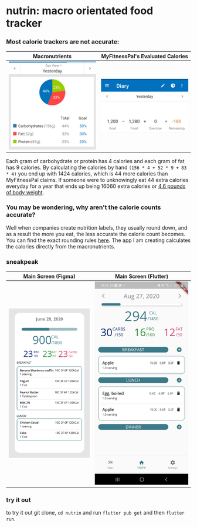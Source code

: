 # nutrin: macro orientated food tracker

### Most calorie trackers are not accurate: 
Macronutrients             |  MyFitnessPal's Evaluated Calories
:-------------------------:|:-------------------------:
![](/readmeimgs/macro.jpg) | ![](/readmeimgs/calorie.jpg)

Each gram of carbohydrate or protein has 4 calories and each gram of fat has 9 calories. By calculating the calories by hand `(156 * 4 + 52 * 9 + 83 * 4)` you end up with 1424 calories, which is 44 more calories than MyFitnessPal claims. If someone were to unknowingly eat 44 extra calories everyday for a year that ends up being 16060 extra calories or [4.6 pounds of body weight](https://www.mayoclinic.org/healthy-lifestyle/weight-loss/in-depth/calories/art-20048065). 

### You may be wondering, why aren't the calorie counts accurate? 
Well when companies create nutrition labels, they usually round down, and as a result the more you eat, the less accurate the calorie count becomes. You can find the exact rounding rules [here](https://www.fda.gov/food/food-labeling-nutrition/industry-resources-changes-nutrition-facts-label). The app I am creating calculates the calories directly from the macronutrients. 

### sneakpeak
Main Screen (Figma)             |  Main Screen (Flutter)
:------------------------------:|:-------------------------:
![](/readmeimgs/mainscreen.png) | ![](/readmeimgs/demo.jpg)

### try it out
to try it out git clone, `cd nutrin` and run `flutter pub get` and then `flutter run`. 
